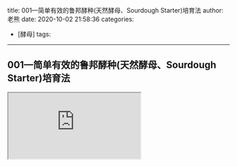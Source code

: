 title: 001—简单有效的鲁邦酵种(天然酵母、Sourdough Starter)培育法
author: 老熊
date: 2020-10-02 21:58:36
categories: 
- [酵母]
tags:
---
## 001—简单有效的鲁邦酵种(天然酵母、Sourdough Starter)培育法
<iframe allowfullscreen="" src="https://player.bilibili.com/player.html?as_wide=1&amp;bvid=BV1V4411J78Y&amp;p=1&amp;as_wide=1"></iframe>
